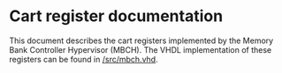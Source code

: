 # Cart register documentation

This document describes the cart registers implemented by the Memory
Bank Controller Hypervisor (MBCH).
The VHDL implementation of these registers can be found in
[/src/mbch.vhd](/src/mbch.vhd).

